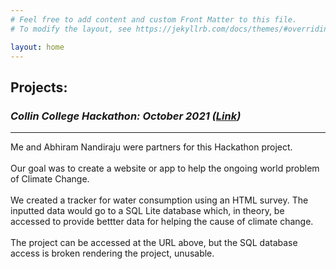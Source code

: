 ```yaml
---
# Feel free to add content and custom Front Matter to this file.
# To modify the layout, see https://jekyllrb.com/docs/themes/#overriding-theme-defaults

layout: home
---
```

## Projects:
### ***Collin College Hackathon: October 2021** ([Link](https://water-wizard.eshaniyer.com))*
--- 
Me and Abhiram Nandiraju were partners for this Hackathon project.
<br> 
<br>
Our goal was to create a website or app to help the ongoing world problem of Climate Change. 
<br> 
<br>
We created a tracker for water consumption using an HTML survey. The inputted data would go to a SQL Lite database which, in theory, be accessed to provide
bettter data for helping the cause of climate change.
<br>
<br>
The project can be accessed at the URL above, but the SQL database access is broken rendering the project, unusable.  


